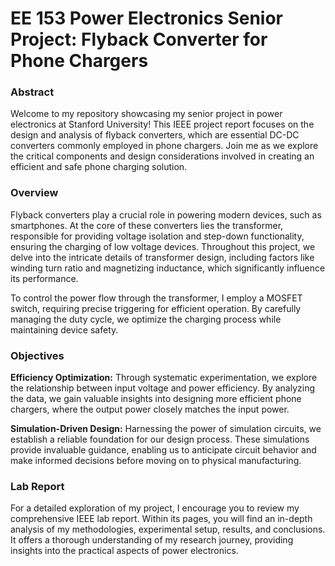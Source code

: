 # EE 153 Power Electronics Senior Project: Flyback Converter for Phone Chargers

### Abstract
Welcome to my repository showcasing my senior project in power electronics at Stanford University! This IEEE project report focuses on the design and analysis of flyback converters, which are essential DC-DC converters commonly employed in phone chargers. Join me as we explore the critical components and design considerations involved in creating an efficient and safe phone charging solution.

### Overview
Flyback converters play a crucial role in powering modern devices, such as smartphones. At the core of these converters lies the transformer, responsible for providing voltage isolation and step-down functionality, ensuring the charging of low voltage devices. Throughout this project, we delve into the intricate details of transformer design, including factors like winding turn ratio and magnetizing inductance, which significantly influence its performance.

To control the power flow through the transformer, I employ a MOSFET switch, requiring precise triggering for efficient operation. By carefully managing the duty cycle, we optimize the charging process while maintaining device safety.
### Objectives
**Efficiency Optimization:** Through systematic experimentation, we explore the relationship between input voltage and power efficiency. By analyzing the data, we gain valuable insights into designing more efficient phone chargers, where the output power closely matches the input power.

**Simulation-Driven Design:** Harnessing the power of simulation circuits, we establish a reliable foundation for our design process. These simulations provide invaluable guidance, enabling us to anticipate circuit behavior and make informed decisions before moving on to physical manufacturing.

### Lab Report
For a detailed exploration of my project, I encourage you to review my comprehensive IEEE lab report. Within its pages, you will find an in-depth analysis of my methodologies, experimental setup, results, and conclusions. It offers a thorough understanding of my research journey, providing insights into the practical aspects of power electronics.
